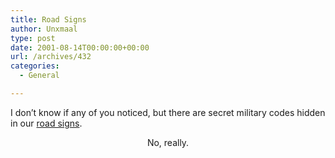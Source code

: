 ```yaml
---
title: Road Signs
author: Unxmaal
type: post
date: 2001-08-14T00:00:00+00:00
url: /archives/432
categories:
  - General

---
```

I don&#8217;t know if any of you noticed, but there are secret military codes hidden in our <A HREF="http://www.tackamarks.freeservers.com/">road signs</A>. 

<center>
  No, really.
</center>